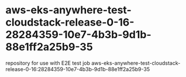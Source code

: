 # aws-eks-anywhere-test-cloudstack-release-0-16-28284359-10e7-4b3b-9d1b-88e1ff2a25b9-35
repository for use with E2E test job aws-eks-anywhere-test-cloudstack-release-0-16:28284359-10e7-4b3b-9d1b-88e1ff2a25b9-35
